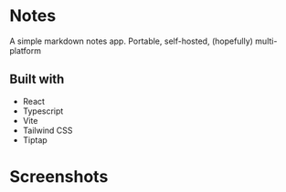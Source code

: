 # Notes

A simple markdown notes app. Portable, self-hosted, (hopefully) multi-platform

## Built with
- React
- Typescript
- Vite
- Tailwind CSS
- Tiptap

# Screenshots